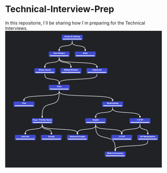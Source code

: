 # Technical-Interview-Prep
In this repositorie, I´ll be sharing how I´m preparing for the Technical Interviews.
![Image Alt Text](tree.png)


